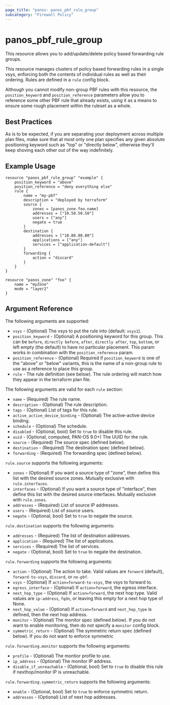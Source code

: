 ```yaml
---
page_title: "panos: panos_pbf_rule_group"
subcategory: "Firewall Policy"
---
```


# panos_pbf_rule_group

This resource allows you to add/update/delete policy based forwarding rule groups.

This resource manages clusters of policy based forwarding rules in a single vsys,
enforcing both the contents of individual rules as well as their
ordering.  Rules are defined in a `rule` config block.

Although you cannot modify non-group PBF rules with this
resource, the `position_keyword` and `position_reference` parameters allow you
to reference some other PBF rule that already exists, using it as
a means to ensure some rough placement within the ruleset as a whole.


## Best Practices

As is to be expected, if you are separating your deployment across
multiple plan files, make sure that at most only one plan specifies any given
absolute positioning keyword such as "top" or "directly below", otherwise
they'll keep shoving each other out of the way indefinitely.


## Example Usage

```hcl
resource "panos_pbf_rule_group" "example" {
    position_keyword = "above"
    position_reference = "deny everything else"
    rule {
        name = "my-pbf"
        description = "deployed by terraform"
        source {
            zones = [panos_zone.foo.name]
            addresses = ["10.50.50.50"]
            users = ["any"]
            negate = true
        }
        destination {
            addresses = ["10.80.80.80"]
            applications = ["any"]
            services = ["application-default"]
        }
        forwarding {
            action = "discard"
        }
    }
}

resource "panos_zone" "foo" {
    name = "myZone"
    mode = "layer2"
}
```

## Argument Reference

The following arguments are supported:

* `vsys` - (Optional) The vsys to put the rule into (default:
  `vsys1`).
* `position_keyword` - (Optional) A positioning keyword for this group.  This
  can be `before`, `directly before`, `after`, `directly after`, `top`,
  `bottom`, or left empty (the default) to have no particular placement.  This
  param works in combination with the `position_reference` param.
* `position_reference` - (Optional) Required if `position_keyword` is one of the
  "above" or "below" variants, this is the name of a non-group rule to use
  as a reference to place this group.
* `rule` - The rule definition (see below).  The rule
  ordering will match how they appear in the terraform plan file.

The following arguments are valid for each `rule` section:

* `name` - (Required) The rule name.
* `description` - (Optional) The rule description.
* `tags` - (Optional) List of tags for this rule.
* `active_active_device_binding` - (Optional) The active-active device binding.
* `schedule` - (Optional) The schedule.
* `disabled` - (Optional, bool) Set to `true` to disable this rule.
* `uuid` - (Optional, computed, PAN-OS 9.0+) The UUID for the rule.
* `source` - (Required) The source spec (defined below).
* `destination` - (Required) The destination spec (defined below).
* `forwarding` - (Required) The forwarding spec (defined below).

`rule.source` supports the following arguments:

* `zones` - (Optional) If you want a source type of "zone", then define this
  list with the desired source zones.  Mutually exclusive with `rule.interfaces`.
* `interfaces` - (Optional) If you want a source type of "interface", then define this
  list with the desired source interfaces.  Mutually exclusive with `rule.zones`.
* `addresses` - (Required) List of source IP addresses.
* `users` - (Required) List of source users.
* `negate` - (Optional, bool) Set to `true` to negate the source.

`rule.destination` supports the following arguments:

* `addresses` - (Required) The list of destination addresses.
* `application` - (Required) The list of applications.
* `services` - (Required) The list of services.
* `negate` - (Optional, bool) Set to `true` to negate the destination.

`rule.forwarding` supports the following arguments:

* `action` - (Optional) The action to take.  Valid values are `forward` (default),
  `forward-to-vsys`, `discard`, or `no-pbf`.
* `vsys` - (Optional) If `action=forward-to-vsys`, the vsys to forward to.
* `egress_interface` - (Optional) If `action=forward`, the egress interface.
* `next_hop_type` - (Optional) If `action=forward`, the next hop type.  Valid values
  are `ip-address`, `fqdn`, or leaving this empty for a next hop type of None.
* `next_hop_value` - (Optional) If `action=forward` and `next_hop_type` is defined, then
  the next hop address.
* `monitor` - (Optional) The monitor spec (defined below).  If you do not want to enable
  monitoring, then do not specify a `monitor` config block.
* `symmetric_return` - (Optional) The symmetric return spec (defined below).  If you do
  not want to enforce symmetric

`rule.forwarding.monitor` supports the following arguments:

* `profile` - (Optional) The montior profile to use.
* `ip_address` - (Optional) The monitor IP address.
* `disable_if_unreachable` - (Optional, bool) Set to `true` to disable this rule if
  nexthop/monitor IP is unreachable.

`rule.forwarding.symmetric_return` supports the following arguments:

* `enable` - (Optional, bool) Set to `true` to enforce symmetric return.
* `addresses` - (Optional) List of next hop addresses.
